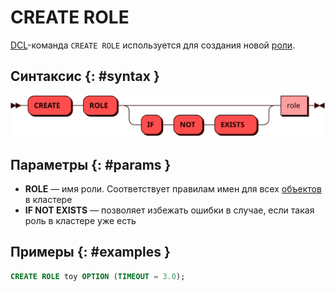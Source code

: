 # CREATE ROLE

[DCL](dcl.md)-команда `CREATE ROLE` используется для создания новой
[роли](../../admin/access_control.md#roles).

## Синтаксис {: #syntax }

![CREATE ROLE](../../images/ebnf/create_role.svg)

## Параметры {: #params }

* **ROLE** — имя роли. Соответствует правилам имен для всех
  [объектов](object.md) в кластере
* **IF NOT EXISTS** — позволяет избежать ошибки в случае, если такая
  роль в кластере уже есть

## Примеры {: #examples }

```sql
CREATE ROLE toy OPTION (TIMEOUT = 3.0);
```
